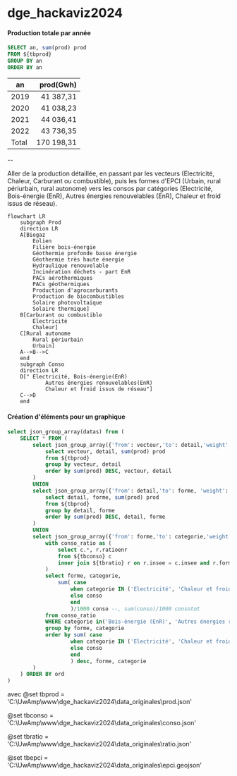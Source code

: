 # dge_hackaviz2024

#### Production totale par année

```sql
SELECT an, sum(prod) prod
FROM ${tbprod}
GROUP BY an 
ORDER BY an 
```

| an    |  prod(Gwh) |
|-------|-----------:|
| 2019  |  41 387,31 |
| 2020  |  41 038,23 |
| 2021  |  44 036,41 |
| 2022  |  43 736,35 |
| Total | 170 198,31 |

--

Aller de la production détaillée, en passant par les vecteurs (Electricité, Chaleur, Carburant ou combustible), puis les formes d'EPCI (Urbain, rural périurbain, rural autonome) vers les consos par catégories (Electricité, Bois-énergie (EnR), Autres énergies renouvelables (EnR), Chaleur et froid issus de réseau).


```mermaid
flowchart LR
    subgraph Prod
    direction LR
    A[Biogaz
        Eolien
        Filière bois-énergie
        Géothermie profonde basse énergie
        Géothermie très haute énergie
        Hydraulique renouvelable
        Incinération déchets - part EnR
        PACs aérothermiques
        PACs géothermiques
        Production d'agrocarburants
        Production de biocombustibles
        Solaire photovoltaïque
        Solaire thermique]
    B[Carburant ou combustible
        Electricité
        Chaleur]
    C[Rural autonome
        Rural périurbain
        Urbain]
    A-->B-->C
    end
    subgraph Conso
    direction LR
    D[" Electricité, Bois-énergie(EnR)
            Autres énergies renouvelables(EnR)
            Chaleur et froid issus de réseau"]
    C-->D
    end
```

#### Création d'éléments pour un graphique

```sql
select json_group_array(datas) from (
	SELECT * FROM (
		select json_group_array({'from': vecteur,'to': detail,'weight': round(prod, 2), 'typ': 'prod_1'}) as datas, 1 AS ord from(
			select vecteur, detail, sum(prod) prod 
			from ${tbprod}
			group by vecteur, detail
			order by sum(prod) DESC, vecteur, detail
		)
		UNION
		select json_group_array({'from': detail,'to': forme, 'weight': round(prod, 2), 'typ': 'prod_2'}) as datas, 2 AS ord from(
			select detail, forme, sum(prod) prod 
			from ${tbprod}
			group by detail, forme
			order by sum(prod) DESC, detail, forme
		)
		UNION
		select json_group_array({'from': forme,'to': categorie,'weight': round(conso, 2), 'typ': 'conso_1'}) as datas, 3 AS ord from(
			with conso_ratio as (
				select c.*, r.ratioenr
				from ${tbconso} c 
				inner join ${tbratio} r on r.insee = c.insee and r.forme = c.forme and r.an = c.an
			)
			select forme, categorie,
				sum( case 
					when categorie IN ('Electricité', 'Chaleur et froid issus de réseau') then (conso*ratioenr/100) 
					else conso
					end
					)/1000 conso --, sum(conso)/1000 consotot
			from conso_ratio
			WHERE categorie in('Bois-énergie (EnR)', 'Autres énergies renouvelables (EnR)', 'Electricité', 'Chaleur et froid issus de réseau')
			group by forme, categorie
			order by sum( case 
					when categorie IN ('Electricité', 'Chaleur et froid issus de réseau') then (conso*ratioenr/100) 
					else conso
					end
					) desc, forme, categorie
		)
	) ORDER BY ord
)
```

avec 
@set tbprod = 'C:\UwAmp\www\dge_hackaviz2024\data_originales\prod.json'

@set tbconso = 'C:\UwAmp\www\dge_hackaviz2024\data_originales\conso.json'

@set tbratio = 'C:\UwAmp\www\dge_hackaviz2024\data_originales\ratio.json'

@set tbepci = 'C:\UwAmp\www\dge_hackaviz2024\data_originales\epci.geojson'